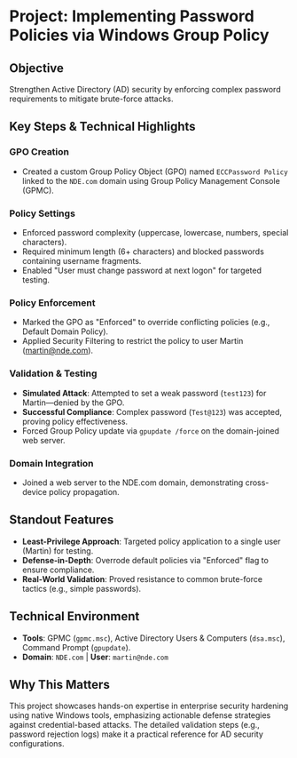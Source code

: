 # Project: Implementing Password Policies via Windows Group Policy

## Objective
Strengthen Active Directory (AD) security by enforcing complex password requirements to mitigate brute-force attacks.

## Key Steps & Technical Highlights

### GPO Creation
- Created a custom Group Policy Object (GPO) named `ECCPassword Policy` linked to the `NDE.com` domain using Group Policy Management Console (GPMC).

### Policy Settings
- Enforced password complexity (uppercase, lowercase, numbers, special characters).
- Required minimum length (6+ characters) and blocked passwords containing username fragments.
- Enabled "User must change password at next logon" for targeted testing.

### Policy Enforcement
- Marked the GPO as "Enforced" to override conflicting policies (e.g., Default Domain Policy).
- Applied Security Filtering to restrict the policy to user Martin (martin@nde.com).

### Validation & Testing
- **Simulated Attack**: Attempted to set a weak password (`test123`) for Martin—denied by the GPO.
- **Successful Compliance**: Complex password (`Test@123`) was accepted, proving policy effectiveness.
- Forced Group Policy update via `gpupdate /force` on the domain-joined web server.

### Domain Integration
- Joined a web server to the NDE.com domain, demonstrating cross-device policy propagation.

## Standout Features
- **Least-Privilege Approach**: Targeted policy application to a single user (Martin) for testing.
- **Defense-in-Depth**: Overrode default policies via "Enforced" flag to ensure compliance.
- **Real-World Validation**: Proved resistance to common brute-force tactics (e.g., simple passwords).

## Technical Environment
- **Tools**: GPMC (`gpmc.msc`), Active Directory Users & Computers (`dsa.msc`), Command Prompt (`gpupdate`).
- **Domain**: `NDE.com` | **User**: `martin@nde.com`

## Why This Matters
This project showcases hands-on expertise in enterprise security hardening using native Windows tools, emphasizing actionable defense strategies against credential-based attacks. The detailed validation steps (e.g., password rejection logs) make it a practical reference for AD security configurations.

